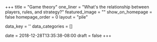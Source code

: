 +++
title = "Game theory"
one_liner = "What's the relationship between players, rules, and strategy?"
featured_image = ""
show_on_homepage = false
homepage_order = 0
layout = "pile"

data_key = ''
data_categories = []

date = 2018-12-28T13:35:38-08:00
draft = false
+++
